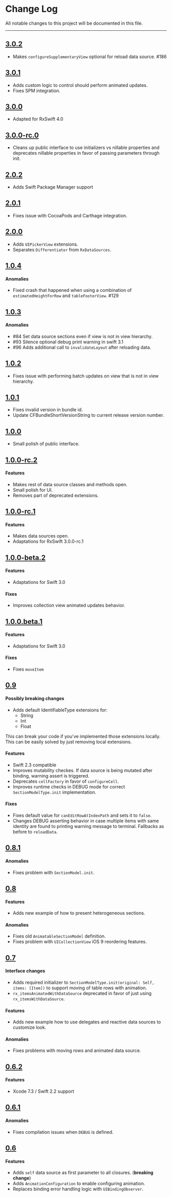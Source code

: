 # Change Log
All notable changes to this project will be documented in this file.

---

## [3.0.2](https://github.com/RxSwiftCommunity/RxDataSources/releases/tag/3.0.2)

* Makes `configureSupplementaryView` optional for reload data source. #186

## [3.0.1](https://github.com/RxSwiftCommunity/RxDataSources/releases/tag/3.0.1)

* Adds custom logic to control should perform animated updates.
* Fixes SPM integration.

## [3.0.0](https://github.com/RxSwiftCommunity/RxDataSources/releases/tag/3.0.0)

* Adapted for RxSwift 4.0

## [3.0.0-rc.0](https://github.com/RxSwiftCommunity/RxDataSources/releases/tag/3.0.0-rc.0)

* Cleans up public interface to use initializers vs nillable properties and deprecates nillable properties in favor of passing parameters
through init.

## [2.0.2](https://github.com/RxSwiftCommunity/RxDataSources/releases/tag/2.0.2)

* Adds Swift Package Manager support

## [2.0.1](https://github.com/RxSwiftCommunity/RxDataSources/releases/tag/2.0.1)

* Fixes issue with CocoaPods and Carthage integration.

## [2.0.0](https://github.com/RxSwiftCommunity/RxDataSources/releases/tag/2.0.0)

* Adds `UIPickerView` extensions.
* Separates `Differentiator` from `RxDataSources`.

## [1.0.4](https://github.com/RxSwiftCommunity/RxDataSources/releases/tag/1.0.4)

#### Anomalies
* Fixed crash that happened when using a combination of `estimatedHeightForRow` and `tableFooterView`. #129

## [1.0.3](https://github.com/RxSwiftCommunity/RxDataSources/releases/tag/1.0.3)

#### Anomalies

* #84 Set data source sections even if view is not in view hierarchy.
* #93 Silence optional debug print warning in swift 3.1
* #96 Adds additional call to `invalidateLayout` after reloading data.

## [1.0.2](https://github.com/RxSwiftCommunity/RxDataSources/releases/tag/1.0.2)

* Fixes issue with performing batch updates on view that is not in view hierarchy.

## [1.0.1](https://github.com/RxSwiftCommunity/RxDataSources/releases/tag/1.0.1)

* Fixes invalid version in bundle id.
* Update CFBundleShortVersionString to current release version number.

## [1.0.0](https://github.com/RxSwiftCommunity/RxDataSources/releases/tag/1.0.0)

* Small polish of public interface.

## [1.0.0-rc.2](https://github.com/RxSwiftCommunity/RxDataSources/releases/tag/1.0.0-rc.2)

#### Features

* Makes rest of data source classes and methods open.
* Small polish for UI.
* Removes part of deprecated extensions.

## [1.0.0-rc.1](https://github.com/RxSwiftCommunity/RxDataSources/releases/tag/1.0.0-rc.1)

#### Features

* Makes data sources open.
* Adaptations for RxSwift 3.0.0-rc.1

## [1.0.0-beta.2](https://github.com/RxSwiftCommunity/RxDataSources/releases/tag/1.0.0-beta.2)

#### Features

* Adaptations for Swift 3.0

#### Fixes

* Improves collection view animated updates behavior.

## [1.0.0.beta.1](https://github.com/RxSwiftCommunity/RxDataSources/releases/tag/1.0.0.beta.1)

#### Features

* Adaptations for Swift 3.0

#### Fixes

* Fixes `moveItem`

## [0.9](https://github.com/RxSwiftCommunity/RxDataSources/releases/tag/0.8.1)

#### Possibly breaking changes

* Adds default IdentifiableType extensions for:
	* String
	* Int
	* Float

This can break your code if you've implemented those extensions locally. This can be easily solved by just removing local extensions.

#### Features

* Swift 2.3 compatible
* Improves mutability checkes. If data source is being mutated after binding, warning assert is triggered.
* Deprecates `cellFactory` in favor of `configureCell`.
* Improves runtime checks in DEBUG mode for correct `SectionModelType.init` implementation.

#### Fixes

* Fixes default value for `canEditRowAtIndexPath` and sets it to `false`.
* Changes DEBUG asserting behavior in case multiple items with same identity are found to printing warning message to terminal. Fallbacks as before to `reloadData`.

## [0.8.1](https://github.com/RxSwiftCommunity/RxDataSources/releases/tag/0.8.1)

#### Anomalies

* Fixes problem with `SectionModel.init`.

## [0.8](https://github.com/RxSwiftCommunity/RxDataSources/releases/tag/0.8)

#### Features

* Adds new example of how to present heterogeneous sections.

#### Anomalies

* Fixes old `AnimatableSectionModel` definition.
* Fixes problem with `UICollectionView` iOS 9 reordering features.

## [0.7](https://github.com/RxSwiftCommunity/RxDataSources/releases/tag/0.7)

#### Interface changes

* Adds required initializer to `SectionModelType.init(original: Self, items: [Item])` to support moving of table rows with animation.
* `rx_itemsAnimatedWithDataSource` deprecated in favor of just using `rx_itemsWithDataSource`.

#### Features

* Adds new example how to use delegates and reactive data sources to customize look.

#### Anomalies

* Fixes problems with moving rows and animated data source.

## [0.6.2](https://github.com/RxSwiftCommunity/RxDataSources/releases/tag/0.6.2)

#### Features

* Xcode 7.3 / Swift 2.2 support

## [0.6.1](https://github.com/RxSwiftCommunity/RxDataSources/releases/tag/0.6.1)

#### Anomalies

* Fixes compilation issues when `DEBUG` is defined.

## [0.6](https://github.com/RxSwiftCommunity/RxDataSources/releases/tag/0.6)

#### Features

* Adds `self` data source as first parameter to all closures. (**breaking change**)
* Adds `AnimationConfiguration` to enable configuring animation.
* Replaces binding error handling logic with `UIBindingObserver`.

